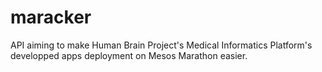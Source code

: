 # maracker
API aiming to make Human Brain Project's Medical Informatics Platform's developped apps deployment on Mesos Marathon easier.
